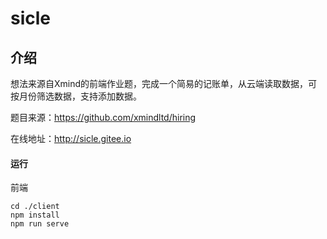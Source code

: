 # sicle

## 介绍
想法来源自Xmind的前端作业题，完成一个简易的记账单，从云端读取数据，可按月份筛选数据，支持添加数据。

题目来源：https://github.com/xmindltd/hiring

在线地址：http://sicle.gitee.io


#### 运行
前端
~~~
cd ./client
npm install
npm run serve
~~~